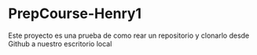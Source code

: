 # PrepCourse-Henry1
Este proyecto es una prueba de como rear un repositorio y clonarlo desde Github a nuestro escritorio local

